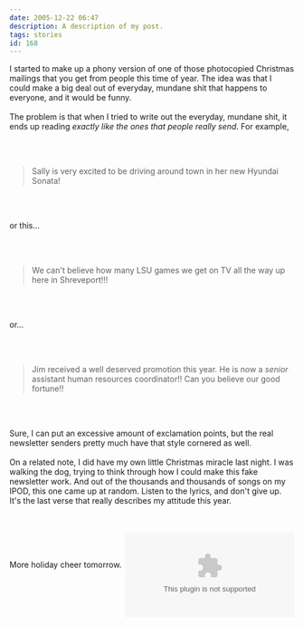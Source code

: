 ```yaml
---
date: 2005-12-22 06:47
description: A description of my post.
tags: stories
id: 168
---
```

I started to make up a phony version of one of those photocopied Christmas mailings that you get from people this time of year.  The idea was that I could make a big deal out of everyday, mundane shit that happens to everyone, and it would be funny.<br />
<br />
The problem is that when I tried to write out the everyday, mundane shit, it ends up reading <i>exactly like the ones that people really send</i>.  For example,
<!--more--><br /><br /><blockquote>Sally is very excited to be driving around town in her new Hyundai Sonata!</blockquote><br />
<br />
<p>or this...</p><br />
<br />
<blockquote>We can't believe how many LSU games we get on TV all the way up here in Shreveport!!!</blockquote><br />
<br />
<p>or...</p><br />
<br />
<blockquote>Jim received a well deserved promotion this year.  He is now a <i>senior</i> assistant human resources coordinator!!  Can you believe our good fortune!!</blockquote><br />
<br />
<p>Sure, I can put an excessive amount of exclamation points, but the real newsletter senders pretty much have that style cornered as well.<br />
<br />
On a related note, I did have my own little Christmas miracle last night.  I was walking the dog, trying to think through how I could make this fake newsletter work.  And out of the thousands and thousands of songs on my IPOD, this one came up at random.  Listen to the lyrics, and don't give up.  It's the last verse that really describes my attitude this year.</p><br />
<br />
<embed NAME="nsplay" PLUGINSPAGE="http://www.microsoft.com/windows/mediaplayer/download/default.asp" SRC="/sound/HateYouForChristmas.mpa" TYPE="application/x-mplayer2"  AUTOSTART="0" SHOWCONTROLS="1" align="right"><noembed>Sorry.  Your browser does not support plug-ins for digital audio.</noembed><br />
<br />
<p>More holiday cheer tomorrow.</p>
</embed>